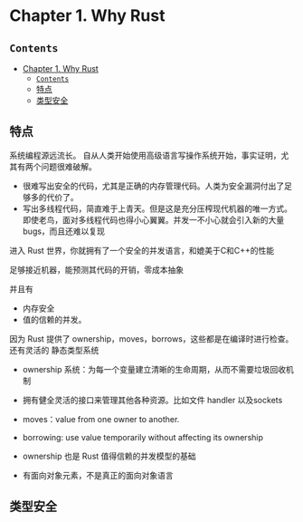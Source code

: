# Chapter 1. Why Rust

## `Contents`
- [Chapter 1. Why Rust](#chapter-1-why-rust)
  - [`Contents`](#contents)
  - [特点](#%e7%89%b9%e7%82%b9)
  - [类型安全](#%e7%b1%bb%e5%9e%8b%e5%ae%89%e5%85%a8)

## 特点
系统编程源远流长。
自从人类开始使用高级语言写操作系统开始，事实证明，尤其有两个问题很难破解。
* 很难写出安全的代码，尤其是正确的内存管理代码。人类为安全漏洞付出了足够多的代价了。
* 写出多线程代码，简直难于上青天。但是这是充分压榨现代机器的唯一方式。即使老鸟，面对多线程代码也得小心翼翼。并发一不小心就会引入新的大量bugs，而且还难以复现

进入 Rust 世界，你就拥有了一个安全的并发语言，和媲美于C和C++的性能

足够接近机器，能预测其代码的开销，零成本抽象

并且有
* 内存安全
* 值的信赖的并发。

因为 Rust 提供了 ownership，moves，borrows，这些都是在编译时进行检查。
还有灵活的 静态类型系统

* ownership 系统：为每一个变量建立清晰的生命周期，从而不需要垃圾回收机制
* 拥有健全灵活的接口来管理其他各种资源。比如文件 handler 以及sockets
* moves：value from one owner to another.
* borrowing: use value temporarily without affecting its ownership
* ownership 也是 Rust 值得信赖的并发模型的基础


* 有面向对象元素，不是真正的面向对象语言

## 类型安全
